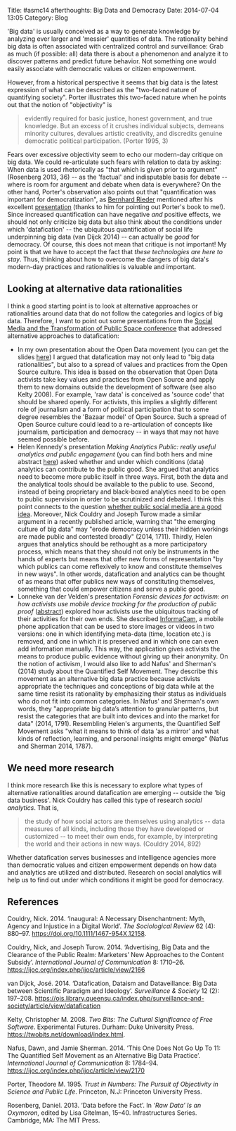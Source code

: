 Title: #asmc14 afterthoughts: Big Data and Democracy
Date: 2014-07-04 13:05
Category: Blog

'Big data' is usually conceived as a way to generate knowledge by analyzing ever larger and 'messier' quantities of data. The rationality behind big data is often associated with centralized control and surveillance: Grab as much (if possible: all) data there is about a phenomenon and analyze it to discover patterns and predict future behavior. Not something one would easily associate with democratic values or citizen empowerment.

However, from a historical perspective it seems that big data is the latest expression of what can be described as the "two-faced nature of quantifying society". Porter illustrates this two-faced nature when he points out that the notion of "objectivity" is

> evidently required for basic justice, honest government, and true knowledge. But an excess of it crushes individual subjects, demeans minority cultures, devalues artistic creativity, and discredits genuine democratic political participation. (Porter 1995, 3)

Fears over excessive objectivity seem to echo our modern-day critique on big data. We could re-articulate such fears with relation to data by asking: When data is used rhetorically as "that which is given prior to argument" (Rosenberg 2013, 36) -- as the 'factual' and indisputable basis for debate -- where is room for argument and debate when data is everywhere? On the other hand, Porter's observation also points out that "quantification was important for democratization", as [Bernhard Rieder](http://web.archive.org/web/20140113012937/http://rieder.polsys.net/) mentioned after his excellent [presentation](http://web.archive.org/web/20140701041229/http://www.slideshare.net:80/bernhardrieder/engines-of-order-social-media-and-the-rise-of-algorithmic-knowing) (thanks to him for pointing out Porter's book to me!). Since increased quantification can have negative *and* positive effects, we should not only criticize big data but also think about the conditions under which 'datafication' -- the ubiquitous quantification of social life underpinning big data (van Dijck 2014) -- can actually be *good* for democracy. Of course, this does not mean that critique is not important! My point is that we have to accept the fact that *these technologies are here to stay*. Thus, thinking about how to overcome the dangers of big data's modern-day practices and rationalities is valuable and important.

## Looking at alternative data rationalities

I think a good starting point is to look at alternative approaches or rationalities around data that do not follow the categories and logics of big data. Therefore, I want to point out some presentations from the [Social Media and the Transformation of Public Space conference](http://web.archive.org/web/20140719002803/http://asca.uva.nl:80/events/start-events/start-events/content/folder/conferences/2014/06/social-media.html) that addressed alternative approaches to datafication:

- In my own presentation about the Open Data movement (you can get the slides [here](http://web.archive.org/web/20161024124218/http://www.slideshare.net/sbaack/open-data-and-empowering-intermediaries)) I argued that datafication may not only lead to "big data rationalities", but also to a spread of values and practices from the Open Source culture. This idea is based on the observation that Open Data activists take key values and practices from Open Source and apply them to new domains outside the development of software (see also Kelty 2008). For example, 'raw data' is conceived as 'source code' that should be shared openly. For activists, this implies a slightly different role of journalism and a form of political participation that to some degree resembles the 'Bazaar model' of Open Source. Such a spread of Open Source culture could lead to a re-articulation of concepts like journalism, participation and democracy -- in ways that may not have seemed possible before.
- Helen Kennedy's presentation *Making Analytics Public: really useful analytics and public engagement* (you can find both hers and mine abstract [here](http://web.archive.org/web/20140628144139/http://acgs.uva.nl:80/binaries/content/assets/subsites/amsterdam-centre-for-globalisation-studies/social-media-activism/1f-openness-transparency.pdf)) asked whether and under which conditions (data) analytics can contribute to the public good. She argued that analytics need to become more public itself in three ways. First, both the data and the analytical tools should be available to the public to use. Second, instead of being proprietary and black-boxed analytics need to be open to public supervision in order to be scrutinized and debated. I think this point connects to the question [whether public social media are a good idea](asmc14-afterthoughts-thinking-about-public-social-media). Moreover, Nick Couldry and Joseph Turow made a similar argument in a recently published article, warning that "the emerging culture of big data" may "erode democracy unless their hidden workings are made public and contested broadly" (2014, 1711). Thirdly, Helen argues that analytics should be rethought as a more participatory process, which means that they should not only be instruments in the hands of experts but means that offer new forms of representation "by which publics can come reflexively to know and constitute themselves in new ways". In other words, datafication and analytics can be thought of as means that offer publics new ways of constituting themselves, something that could empower citizens and serve a public good.
- Lonneke van der Velden's presentation *Forensic devices for activism: on how activists use mobile device tracking for the production of public proof* ([abstract](http://web.archive.org/web/20140628144241/http://acgs.uva.nl:80/binaries/content/assets/subsites/amsterdam-centre-for-globalisation-studies/social-media-activism/4f-tracking-data-constructing-publics.pdf)) explored how activists use the ubiquitous tracking of their activities for their own ends. She described [InformaCam](http://web.archive.org/web/20140706082226/https://guardianproject.info/2012/01/20/introducing-informacam/), a mobile phone application that can be used to store images or videos in two versions: one in which identifying meta-data (time, location etc.) is removed, and one in which it is preserved and in which one can even add information manually. This way, the application gives activists the means to produce public evidence without giving up their anonymity. On the notion of activism, I would also like to add Nafus' and Sherman's (2014) study about the Quantified Self Movement. They describe this movement as an alternative big data practice because activists appropriate the techniques and conceptions of big data while at the same time resist its rationality by emphasizing their status as individuals who do not fit into common categories. In Nafus' and Sherman's own words, they "appropriate big data’s attention to granular patterns, but resist the categories that are built into devices and into the market for data" (2014, 1791). Resembling Helen's arguments, the Quantified Self Movement asks "what it means to think of data 'as a mirror' and what kinds of reflection, learning, and personal insights might emerge" (Nafus and Sherman 2014, 1787).

## We need more research

I think more research like this is necessary to explore what types of alternative rationalities around datafication are emerging -- outside the 'big data business'. Nick Couldry has called this type of research *social analytics*. That is,

> the study of how social actors are themselves using analytics -- data measures of all kinds, including those they have developed or customized -- to meet their own ends, for example, by interpreting the world and their actions in new ways. (Couldry 2014, 892)

Whether datafication serves businesses and intelligence agencies more than democratic values and citizen empowerment depends on how data and analytics are utilized and distributed. Research on social analytics will help us to find out under which conditions it might be good for democracy.

## References

Couldry, Nick. 2014. ‘Inaugural: A Necessary Disenchantment: Myth, Agency and Injustice in a Digital World’. _The Sociological Review_ 62 (4): 880–97. <https://doi.org/10.1111/1467-954X.12158>.

Couldry, Nick, and Joseph Turow. 2014. ‘Advertising, Big Data and the Clearance of the Public Realm: Marketers’ New Approaches to the Content Subsidy’. _International Journal of Communication_ 8: 1710–26. <https://ijoc.org/index.php/ijoc/article/view/2166>

van Dijck, José. 2014. ‘Datafication, Dataism and Dataveillance: Big Data between Scientific Paradigm and Ideology’. _Surveillance & Society_ 12 (2): 197–208. <https://ojs.library.queensu.ca/index.php/surveillance-and-society/article/view/datafication>

Kelty, Christopher M. 2008. _Two Bits: The Cultural Significance of Free Software_. Experimental Futures. Durham: Duke University Press. <https://twobits.net/download/index.html>.

Nafus, Dawn, and Jamie Sherman. 2014. ‘This One Does Not Go Up To 11: The Quantified Self Movement as an Alternative Big Data Practice’. _International Journal of Communication_ 8: 1784–94. <https://ijoc.org/index.php/ijoc/article/view/2170>

Porter, Theodore M. 1995. _Trust in Numbers: The Pursuit of Objectivity in Science and Public Life_. Princeton, N.J: Princeton University Press.

Rosenberg, Daniel. 2013. ‘Data before the Fact’. In _‘Raw Data’ Is an Oxymoron_, edited by Lisa Gitelman, 15–40. Infrastructures Series. Cambridge, MA: The MIT Press.



